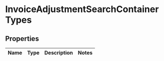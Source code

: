 

# InvoiceAdjustmentSearchContainerTypes


## Properties

| Name | Type | Description | Notes |
|------------ | ------------- | ------------- | -------------|



